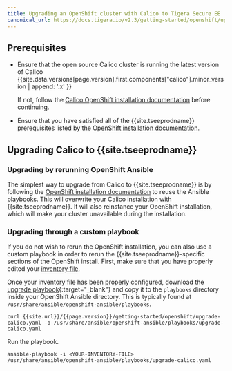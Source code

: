 ```yaml
---
title: Upgrading an OpenShift cluster with Calico to Tigera Secure EE
canonical_url: https://docs.tigera.io/v2.3/getting-started/openshift/upgrade-ee
---
```


## Prerequisites

- Ensure that the open source Calico cluster is running the latest version of Calico {{site.data.versions[page.version].first.components["calico"].minor_version | append: '.x' }}

  If not, follow the [Calico OpenShift installation documentation](https://docs.projectcalico.org/{{site.data.versions[page.version].first.components["calico"].minor_version}}/getting-started/openshift/installation)
  before continuing.

- Ensure that you have satisfied all of the {{site.tseeprodname}} prerequisites listed
  by the [OpenShift installation documentation]({{site.url}}/{{page.version}}/getting-started/openshift/installation#before-you-begin).

## Upgrading Calico to {{site.tseeprodname}}

### Upgrading by rerunning OpenShift Ansible

The simplest way to upgrade from Calico to {{site.tseeprodname}} is by following the
[OpenShift installation documentation]({{site.url}}/{{page.version}}/getting-started/openshift/installation)
to reuse the Ansible playbooks. This will overwrite your Calico installation with
{{site.tseeprodname}}. It will also reinstance your OpenShift installation, which will
make your cluster unavailable during the installation.

### Upgrading through a custom playbook

If you do not wish to rerun the OpenShift installation, you can also use
a custom playbook in order to rerun the {{site.tseeprodname}}-specific sections of 
the OpenShift install. First, make sure that you have properly edited your
[inventory file]({{site.url}}/{{page.version}}/getting-started/openshift/installation#edit-inventory-file).

Once your inventory file has been properly configured, download the
[upgrade playbook](upgrade-calico.yaml){:target="_blank"}
and copy it to the `playbooks` directory inside your OpenShift Ansible directory.
This is typically found at `/usr/share/ansible/openshift-ansible/playbooks`.

```
curl {{site.url}}/{{page.version}}/getting-started/openshift/upgrade-calico.yaml -o /usr/share/ansible/openshift-ansible/playbooks/upgrade-calico.yaml
```

Run the playbook.

```
ansible-playbook -i <YOUR-INVENTORY-FILE> /usr/share/ansible/openshift-ansible/playbooks/upgrade-calico.yaml
```
